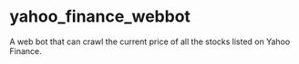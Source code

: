 # yahoo_finance_webbot

A web bot that can crawl the current price of all the stocks listed on Yahoo Finance.